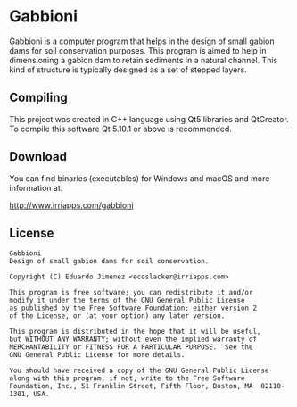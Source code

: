 # Gabbioni

Gabbioni is a computer program that helps in the design of small gabion dams for soil conservation purposes. This program is aimed to help in dimensioning a gabion dam to retain sediments in a natural channel. This kind of structure is typically designed as a set of stepped layers.

## Compiling

This project was created in C++ language using Qt5 libraries and QtCreator. To compile this software Qt 5.10.1 or above is recommended.

## Download

You can find binaries (executables) for Windows and macOS and more information at:

<http://www.irriapps.com/gabbioni>

## License

```
Gabbioni
Design of small gabion dams for soil conservation.

Copyright (C) Eduardo Jimenez <ecoslacker@irriapps.com>

This program is free software; you can redistribute it and/or
modify it under the terms of the GNU General Public License
as published by the Free Software Foundation; either version 2
of the License, or (at your option) any later version.

This program is distributed in the hope that it will be useful,
but WITHOUT ANY WARRANTY; without even the implied warranty of
MERCHANTABILITY or FITNESS FOR A PARTICULAR PURPOSE.  See the
GNU General Public License for more details.

You should have received a copy of the GNU General Public License
along with this program; if not, write to the Free Software
Foundation, Inc., 51 Franklin Street, Fifth Floor, Boston, MA  02110-1301, USA.
```
